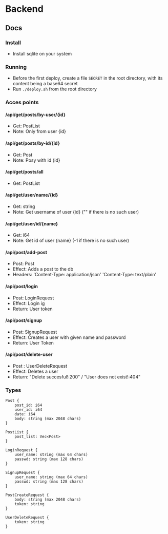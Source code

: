 # Backend
## Docs
### Install
 - Install sqlite on your system
### Running
 - Before the first deploy, create a file `SECRET` in the root directory, with its content being a base64 secret
 - Run `./deploy.sh` from the root directory
### Acces points
#### /api/get/posts/by-user/{id}
 - Get: PostList
 - Note: Only from user {id}
#### /api/get/posts/by-id/{id}
 - Get: Post
 - Note: Posy with id {id}
#### /api/get/posts/all
 - Get: PostList
#### /api/get/user/name/{id}
 - Get: string
 - Note: Get username of user {id} ("" if there is no such user) 
#### /api/get/user/id/{name}
 - Get: i64
 - Note: Get id of user {name} (-1 if there is no such user)
#### /api/post/add-post
 - Post: Post
 - Effect: Adds a post to the db
 - Headers: 'Content-Type: application/json' 'Content-Type: text/plain'
#### /api/post/login
 - Post: LoginRequest
 - Effect: Login ig
 - Return: User token
#### /api/post/signup
 - Post: SignupRequest
 - Effect: Creates a user with given name and password
 - Return: User Token
#### /api/post/delete-user
 - Post : UserDeleteRequest
 - Effect: Deletes a user
 - Return: "Delete succesful!:200" / "User does not exist!:404"
### Types
```
Post {
    post_id: i64
    user_id: i64
    date: i64
    body: string (max 2048 chars)
}
```
```
PostList {
    post_list: Vec<Post>
}
```
```
LoginRequest {
    user_name: string (max 64 chars)
    passwd: string (max 128 chars)
}
```
```
SignupRequest {
    user_name: string (max 64 chars)
    passwd: string (max 128 chars)
}
```
```
PostCreateRequest {
    body: string (max 2048 chars)
    token: string
}
```
```
UserDeleteRequest {
    token: string
}
```
